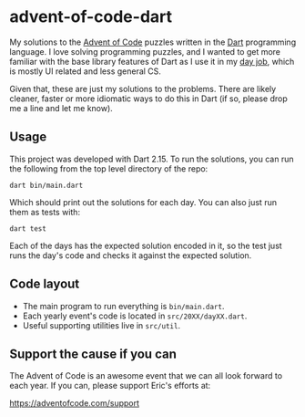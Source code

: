 # advent-of-code-dart

My solutions to the [Advent of Code][1] puzzles written in the
[Dart][2] programming language. I love solving programming puzzles, and
I wanted to get more familiar with the base library features of Dart as I 
use it in my [day job][3], which is mostly UI related and less general CS.

Given that, these are just my solutions to the problems. There are likely
cleaner, faster or more idiomatic ways to do this in Dart (if so, please
drop me a line and let me know).

## Usage

This project was developed with Dart 2.15. To run the solutions, you 
can run the following from the top level directory of the repo:

```shell
dart bin/main.dart
```

Which should print out the solutions for each day. You can also just run them
as tests with: 

```shell
dart test
```

Each of the days has the expected solution encoded in it, so the test just
runs the day's code and checks it against the expected solution.

## Code layout

- The main program to run everything is `bin/main.dart`.
- Each yearly event's code is located in `src/20XX/dayXX.dart`.
- Useful supporting utilities live in `src/util`.

## Support the cause if you can

The Advent of Code is an awesome event that we can all look forward to each
year. If you can, please support Eric's efforts at:

https://adventofcode.com/support

[1]: https://adventofcode.com/
[2]: https://dart.dev
[3]: https://flutter.dev
